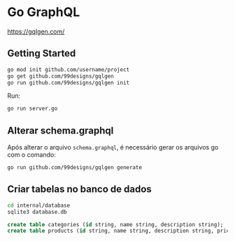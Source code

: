 # Go GraphQL

https://gqlgen.com/

## Getting Started

```bash
go mod init github.com/username/project
go get github.com/99designs/gqlgen
go run github.com/99designs/gqlgen init
```

Run:

```bash
go run server.go
```


## Alterar schema.graphql

Após alterar o arquivo `schema.graphql`, é necessário gerar os arquivos go com o comando:

```bash
go run github.com/99designs/gqlgen generate
```

## Criar tabelas no banco de dados

```bash
cd internal/database
sqlite3 database.db
```

```sql
create table categories (id string, name string, description string);
create table products (id string, name string, description string, price float, category_id string);
```